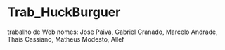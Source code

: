 # Trab_HuckBurguer
trabalho de Web 
nomes:
Jose Paiva,
Gabriel Granado,
Marcelo Andrade,
Thais Cassiano,
Matheus Modesto,
Allef 
